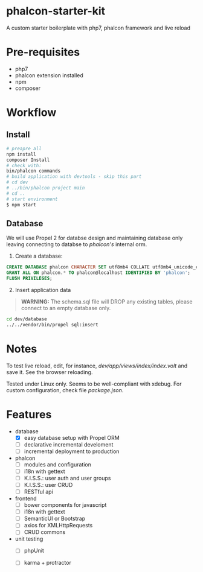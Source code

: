 # phalcon-starter-kit
A custom starter boilerplate with php7, phalcon framework and live reload

# Pre-requisites

 * php7
 * phalcon extension installed
 * npm
 * composer

# Workflow

## Install

```bash
# preapre all
npm install
composer Install
# check with:
bin/phalcon commands
# build application with devtools - skip this part
# cd dev
# ../bin/phalcon project main
# cd ..
# start environment
$ npm start
```

## Database

We will use Propel 2 for databse design and maintaining database only leaving connecting to databse to _phalcon's_ internal orm.

  1. Create a database:

  ```sql
  CREATE DATABASE phalcon CHARACTER SET utf8mb4 COLLATE utf8mb4_unicode_ci;
  GRANT ALL ON phalcon.* TO phalcon@localhost IDENTIFIED BY 'phalcon';
  FLUSH PRIVILEGES;
  ```
  2. Insert application data

  > **WARNING:** The schema.sql file will DROP any existing tables, please connect to an empty database only.

  ```bash
  cd dev/database
  ../../vendor/bin/propel sql:insert
  ```

# Notes

To test live reload, edit, for instance, _dev/app/views/index/index.volt_ and save it. See the browser reloading.

Tested under Linux only. Seems to be well-compliant with xdebug. For custom configuration, check file _package.json_.

# Features

  * database
    - [X] easy database setup with Propel ORM
    - [ ] declarative incremental develoment
    - [ ] incremental deployment to production
  * phalcon
    - [ ] modules and configuration
    - [ ] i18n with gettext
    - [ ] K.I.S.S.: user auth and user groups
    - [ ] K.I.S.S.: user CRUD
    - [ ] RESTful api
  * frontend
    - [ ] bower components for javascript
    - [ ] i18n with gettext
    - [ ] SemanticUI or Bootstrap
    - [ ] axios for XMLHttpRequests
    - [ ] CRUD commons
  * unit testing
    - [ ] phpUnit
    - [ ] karma + protractor



